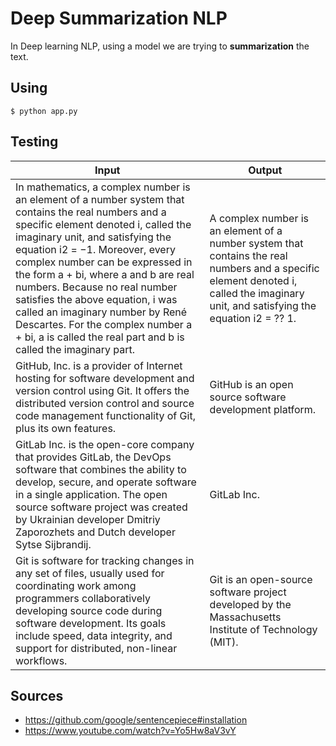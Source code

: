 # Deep Summarization NLP

In Deep learning NLP, using a model we are trying to **summarization** the text.

## Using

```
$ python app.py
```

## Testing

| Input | Output |
| --------------------- | -------------------- |
| In mathematics, a complex number is an element of a number system that contains the real numbers and a specific element denoted i, called the imaginary unit, and satisfying the equation i2 = −1. Moreover, every complex number can be expressed in the form a + bi, where a and b are real numbers. Because no real number satisfies the above equation, i was called an imaginary number by René Descartes. For the complex number a + bi, a is called the real part and b is called the imaginary part. | A complex number is an element of a number system that contains the real numbers and a specific element denoted i, called the imaginary unit, and satisfying the equation i2 =  ⁇ 1. |
| GitHub, Inc. is a provider of Internet hosting for software development and version control using Git. It offers the distributed version control and source code management functionality of Git, plus its own features. | GitHub is an open source software development platform. |
| GitLab Inc. is the open-core company that provides GitLab, the DevOps software that combines the ability to develop, secure, and operate software in a single application. The open source software project was created by Ukrainian developer Dmitriy Zaporozhets and Dutch developer Sytse Sijbrandij. | GitLab Inc. |
| Git is software for tracking changes in any set of files, usually used for coordinating work among programmers collaboratively developing source code during software development. Its goals include speed, data integrity, and support for distributed, non-linear workflows. | Git is an open-source software project developed by the Massachusetts Institute of Technology (MIT). |

## Sources

- https://github.com/google/sentencepiece#installation
- https://www.youtube.com/watch?v=Yo5Hw8aV3vY
